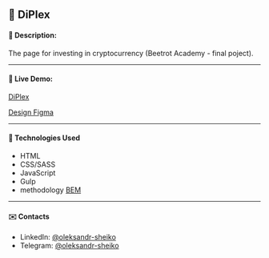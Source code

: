 ## :pushpin: DiPlex
#### :memo: Description: 

The page for investing in cryptocurrency (Beetrot Academy - final poject).
___

#### :link: Live Demo: 
[DiPlex](https://olexander96.github.io/diplex/dist/)

[Design Figma](https://t.me/assedo_studio_templates/192)
___

#### :rocket: Technologies Used

* HTML
* CSS/SASS
* JavaScript 
* Gulp 
* methodology [BEM](https://en.bem.info/)
___

#### :envelope: Contacts
* LinkedIn: [@oleksandr-sheiko](https://www.linkedin.com/in/oleksandr-sheiko-74094224a/)
* Telegram: [@oleksandr-sheiko](https://t.me/oleksandrsheiko96)
